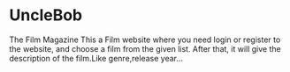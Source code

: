 # UncleBob
The Film Magazine
This a Film website where you need login or register to the website, and choose a film from the given list.
After that, it will give the description of the film.Like genre,release year...
